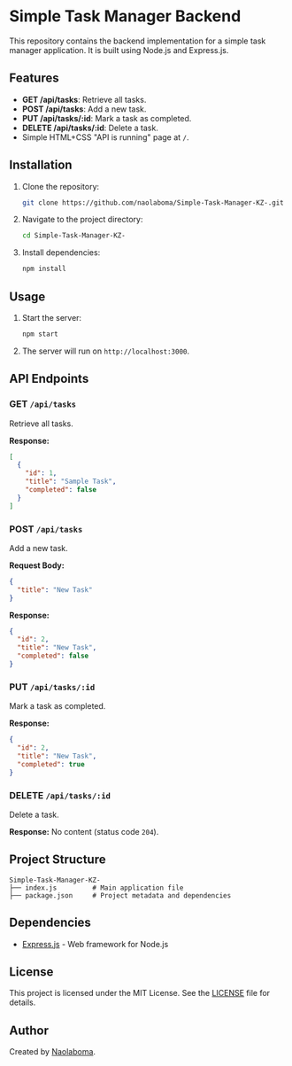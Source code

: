 # Simple Task Manager Backend

This repository contains the backend implementation for a simple task manager application. It is built using Node.js and Express.js.

## Features

- **GET /api/tasks**: Retrieve all tasks.
- **POST /api/tasks**: Add a new task.
- **PUT /api/tasks/:id**: Mark a task as completed.
- **DELETE /api/tasks/:id**: Delete a task.
- Simple HTML+CSS "API is running" page at `/`.

## Installation

1. Clone the repository:

   ```sh
   git clone https://github.com/naolaboma/Simple-Task-Manager-KZ-.git
   ```

2. Navigate to the project directory:

   ```sh
   cd Simple-Task-Manager-KZ-
   ```

3. Install dependencies:

   ```sh
   npm install
   ```

## Usage

1. Start the server:

   ```sh
   npm start
   ```

2. The server will run on `http://localhost:3000`.

## API Endpoints

### GET `/api/tasks`

Retrieve all tasks.

**Response:**
```json
[
  {
    "id": 1,
    "title": "Sample Task",
    "completed": false
  }
]
```

### POST `/api/tasks`

Add a new task.

**Request Body:**
```json
{
  "title": "New Task"
}
```

**Response:**
```json
{
  "id": 2,
  "title": "New Task",
  "completed": false
}
```

### PUT `/api/tasks/:id`

Mark a task as completed.

**Response:**
```json
{
  "id": 2,
  "title": "New Task",
  "completed": true
}
```

### DELETE `/api/tasks/:id`

Delete a task.

**Response:** No content (status code `204`).

## Project Structure

```
Simple-Task-Manager-KZ-
├── index.js         # Main application file
├── package.json     # Project metadata and dependencies
```

## Dependencies

- [Express.js](https://expressjs.com/) - Web framework for Node.js

## License

This project is licensed under the MIT License. See the [LICENSE](LICENSE) file for details.

## Author

Created by [Naolaboma](https://github.com/naolaboma).
